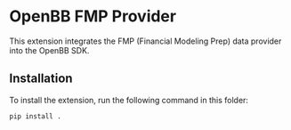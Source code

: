 # OpenBB FMP Provider

This extension integrates the FMP (Financial Modeling Prep) data provider into the OpenBB SDK.

## Installation

To install the extension, run the following command in this folder:

```bash
pip install .
```
